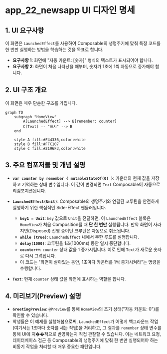 # app_22_newsapp UI 디자인 명세

## 1. UI 요구사항

이 화면은 `LaunchedEffect`를 사용하여 Composable의 생명주기에 맞춰 특정 코드를 한 번만 실행하는 방법을 학습하는 것을 목표로 합니다.

*   **요구사항 1**: 화면에 "자동 카운트: [숫자]" 형식의 텍스트가 표시되어야 합니다.
*   **요구사항 2**: 화면이 처음 나타났을 때부터, 숫자가 1초에 1씩 자동으로 증가해야 합니다.

## 2. UI 구조 개요

이 화면은 매우 단순한 구조를 가집니다.

```mermaid
graph TD
    subgraph "HomeView"
        A[LaunchedEffect] --> B[remember: counter]
        C[Text] -- "표시" --> B
    end

    style A fill:#F44336,color:white
    style B fill:#FFC107
    style C fill:#2196F3,color:white
```

## 3. 주요 컴포저블 및 개념 설명

*   **`var counter by remember { mutableStateOf(0) }`**: 카운터의 현재 값을 저장하고 기억하는 상태 변수입니다. 이 값이 변경되면 `Text` Composable이 자동으로 리컴포지션됩니다.

*   **`LaunchedEffect(Unit)`**: Composable의 생명주기와 연결된 코루틴을 안전하게 실행하기 위한 핵심적인 Side-Effect 핸들러입니다.
    *   **`key1 = Unit`**: `key` 값으로 `Unit`을 전달하면, 이 `LaunchedEffect` 블록은 `HomeView`가 처음 Composition될 때 **단 한 번만** 실행됩니다. 만약 화면이 사라지면(Disposed) 진행 중이던 코루틴은 자동으로 취소됩니다.
    *   **`while (true)`**: `LaunchedEffect` 내에서 무한 루프를 실행합니다.
    *   **`delay(1000)`**: 코루틴을 1초(1000ms) 동안 일시 중단합니다.
    *   **`counter++`**: `counter` 상태 값을 1 증가시킵니다. 이로 인해 `Text`가 새로운 숫자로 다시 그려집니다.
    *   이 코드는 "화면이 살아있는 동안, 1초마다 카운터를 1씩 증가시켜라"는 명령을 수행합니다.

*   **`Text`**: 현재 `counter` 상태 값을 화면에 표시하는 역할을 합니다.

## 4. 미리보기(Preview) 설명

*   **`GreetingPreview`**: `@Preview`를 통해 `HomeView`의 초기 상태("자동 카운트: 0")를 확인할 수 있습니다.
*   학생들은 이 예제를 실행해봄으로써, `LaunchedEffect`가 어떻게 백그라운드 작업(여기서는 1초마다 숫자를 세는 작업)을 처리하고, 그 결과를 `remember` 상태 변수를 통해 UI에 지��적으로 반영하는지 직접 관찰할 수 있습니다. 이는 네트워크 요청, 데이터베이스 접근 등 Composable의 생명주기에 맞춰 한 번만 실행되어야 하는 비동기 작업을 처리할 때 매우 중요한 패턴입니다.
